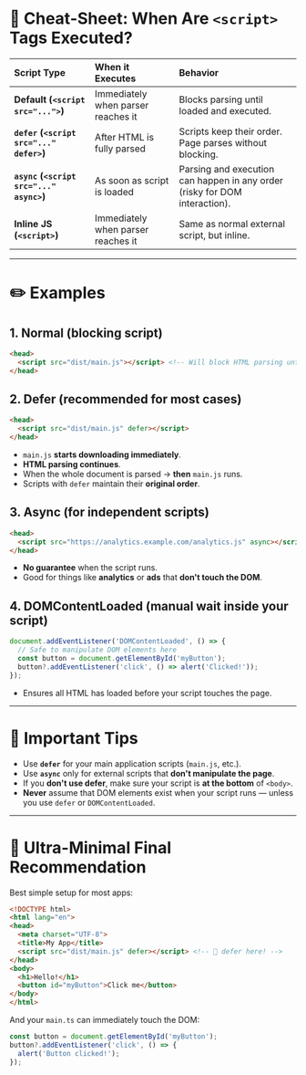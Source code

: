 # 📜 Cheat-Sheet: When Are `<script>` Tags Executed?

| Script Type | When it Executes | Behavior |
|:------------|:-----------------|:---------|
| **Default (`<script src="...">`)** | Immediately when parser reaches it | Blocks parsing until loaded and executed. |
| **`defer` (`<script src="..." defer>`)** | After HTML is fully parsed | Scripts keep their order. Page parses without blocking. |
| **`async` (`<script src="..." async>`)** | As soon as script is loaded | Parsing and execution can happen in any order (risky for DOM interaction). |
| **Inline JS (`<script>`)** | Immediately when parser reaches it | Same as normal external script, but inline. |

---

# ✏️ Examples

## 1. Normal (blocking script)
```html
<head>
  <script src="dist/main.js"></script> <!-- Will block HTML parsing until loaded and executed -->
</head>
```

## 2. Defer (recommended for most cases)
```html
<head>
  <script src="dist/main.js" defer></script>
</head>
```
- `main.js` **starts downloading immediately**.
- **HTML parsing continues**.
- When the whole document is parsed → **then** `main.js` runs.
- Scripts with `defer` maintain their **original order**.

## 3. Async (for independent scripts)
```html
<head>
  <script src="https://analytics.example.com/analytics.js" async></script>
</head>
```
- **No guarantee** when the script runs.
- Good for things like **analytics** or **ads** that **don't touch the DOM**.

## 4. DOMContentLoaded (manual wait inside your script)
```ts
document.addEventListener('DOMContentLoaded', () => {
  // Safe to manipulate DOM elements here
  const button = document.getElementById('myButton');
  button?.addEventListener('click', () => alert('Clicked!'));
});
```
- Ensures all HTML has loaded before your script touches the page.

---

# 🚨 Important Tips

- Use **`defer`** for your main application scripts (`main.js`, etc.).
- Use **`async`** only for external scripts that **don't manipulate the page**.
- If you **don't use defer**, make sure your script is **at the bottom** of `<body>`.
- **Never** assume that DOM elements exist when your script runs — unless you use `defer` or `DOMContentLoaded`.

---

# 📌 Ultra-Minimal Final Recommendation

Best simple setup for most apps:

```html
<!DOCTYPE html>
<html lang="en">
<head>
  <meta charset="UTF-8">
  <title>My App</title>
  <script src="dist/main.js" defer></script> <!-- 🚀 defer here! -->
</head>
<body>
  <h1>Hello!</h1>
  <button id="myButton">Click me</button>
</body>
</html>
```

And your `main.ts` can immediately touch the DOM:

```ts
const button = document.getElementById('myButton');
button?.addEventListener('click', () => {
  alert('Button clicked!');
});
```

